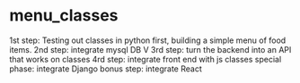 # menu_classes

1st step: Testing out classes in python first, building a simple menu of food items.
2nd step: integrate mysql DB V
3rd step: turn the backend into an API that works on classes
4rd step: integrate front end with js classes
special phase: integrate Django
bonus step: integrate React
